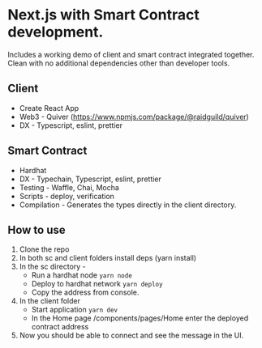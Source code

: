 # Next.js with Smart Contract development.

Includes a working demo of client and smart contract integrated together. Clean with no additional dependencies other than developer tools.

## Client

- Create React App
- Web3 - Quiver (https://www.npmjs.com/package/@raidguild/quiver)
- DX - Typescript, eslint, prettier

## Smart Contract

- Hardhat
- DX - Typechain, Typescript, eslint, prettier
- Testing - Waffle, Chai, Mocha
- Scripts - deploy, verification
- Compilation - Generates the types directly in the client directory.

## How to use

1. Clone the repo
2. In both sc and client folders install deps (yarn install)
3. In the sc directory -
   - Run a hardhat node `yarn node`
   - Deploy to hardhat network `yarn deploy`
   - Copy the address from console.
4. In the client folder
   - Start application `yarn dev`
   - In the Home page /components/pages/Home enter the deployed contract address
5. Now you should be able to connect and see the message in the UI.
